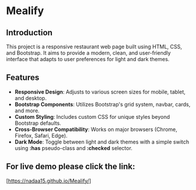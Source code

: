 # Mealify
## Introduction
This project is a responsive restaurant web page built using HTML, CSS, and Bootstrap. It aims to provide a modern, clean, and user-friendly interface that adapts to user preferences for light and dark themes.

## Features
- **Responsive Design**: Adjusts to various screen sizes for mobile, tablet, and desktop.
- **Bootstrap Components**: Utilizes Bootstrap's grid system, navbar, cards, and more.
- **Custom Styling**: Includes custom CSS for unique styles beyond Bootstrap defaults.
- **Cross-Browser Compatibility**: Works on major browsers (Chrome, Firefox, Safari, Edge).
- **Dark Mode**: Toggle between light and dark themes with a simple switch using **:has** pseudo-class and **:checked** selector.

## For live demo please click the link:
[https://nadaa15.github.io/Mealify/]
